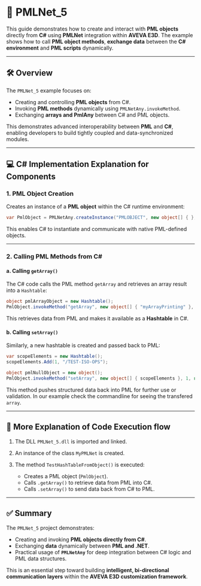 # 🔹 PMLNet_5

This guide demonstrates how to create and interact with **PML objects** directly from **C#** using **PMLNet** integration within **AVEVA E3D**.
The example shows how to call **PML object methods**, **exchange data**  between the **C# environment** and **PML scripts** dynamically.

---

## 🛠️ **Overview**

The `PMLNet_5` example focuses on:

* Creating and controlling **PML objects** from C#.
* Invoking **PML methods** dynamically using `PMLNetAny.invokeMethod`.
* Exchanging **arrays and PmlAny** between C# and PML objects.

This demonstrates advanced interoperability between **PML** and **C#**, enabling developers to build tightly coupled and data-synchronized modules.

---

## 💻 **C# Implementation Explanation for Components**

### **1. PML Object Creation**

Creates an instance of a **PML object** within the C# runtime environment:

```csharp
var PmlObject = PMLNetAny.createInstance("PMLOBJECT", new object[] { }, 0, true);
```

This enables C# to instantiate and communicate with native PML-defined objects.

---

### **2. Calling PML Methods from C#**

#### **a. Calling `getArray()`**

The C# code calls the PML method `getArray` and retrieves an array result into a `Hashtable`:

```csharp
object pmlArrayObject = new Hashtable();
PmlObject.invokeMethod("getArray", new object[] { "myArrayPrinting" }, 1, ref pmlArrayObject, true, true);
```

This retrieves data from PML and makes it available as a **Hashtable** in C#.

#### **b. Calling `setArray()`**

Similarly, a new hashtable is created and passed back to PML:

```csharp
var scopeElements = new Hashtable();
scopeElements.Add(1, "/TEST-ISO-OPS");

object pmlNullObject = new object();
PmlObject.invokeMethod("setArray", new object[] { scopeElements }, 1, ref pmlNullObject, true, true);
```

This method pushes structured data back into PML for further use or validation. In our example check the commandline for seeing the transfered `array`.

---

## 🧠 **More Explanation of Code Execution flow**

1. The DLL `PMLNet_5.dll` is imported and linked.
2. An instance of the class `MyPMLNet` is created.
3. The method `TestHashTableFromObject()` is executed:

   * Creates a PML object (`PmlObject`).
   * Calls `.getArray()` to retrieve data from PML into C#.
   * Calls `.setArray()` to send data back from C# to PML.

---

## ✅ **Summary**

The `PMLNet_5` project demonstrates:

* Creating and invoking **PML objects directly from C#**.
* Exchanging **data** dynamically between **PML and .NET**.
* Practical usage of **`PMLNetAny`** for deep integration between C# logic and PML data structures.

This is an essential step toward building **intelligent, bi-directional communication layers** within the **AVEVA E3D customization framework**.
